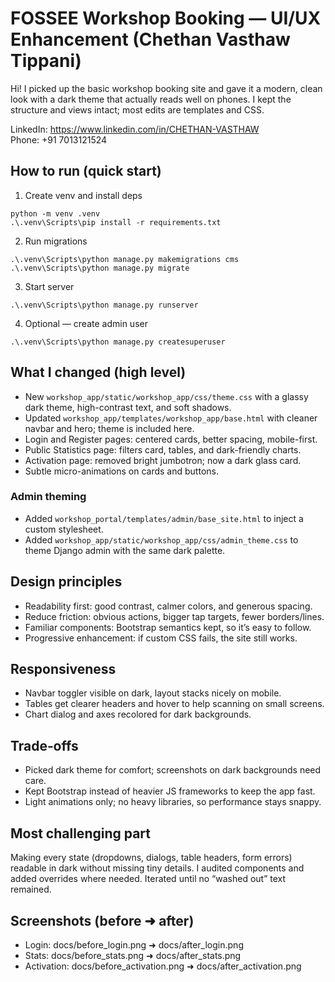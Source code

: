 # FOSSEE Workshop Booking — UI/UX Enhancement (Chethan Vasthaw Tippani)

Hi! I picked up the basic workshop booking site and gave it a modern, clean look with a dark theme that actually reads well on phones. I kept the structure and views intact; most edits are templates and CSS.

LinkedIn: https://www.linkedin.com/in/CHETHAN-VASTHAW  
Phone: +91 7013121524


## How to run (quick start)
1) Create venv and install deps
```
python -m venv .venv
.\.venv\Scripts\pip install -r requirements.txt
```
2) Run migrations
```
.\.venv\Scripts\python manage.py makemigrations cms
.\.venv\Scripts\python manage.py migrate
```
3) Start server
```
.\.venv\Scripts\python manage.py runserver
```
4) Optional — create admin user
```
.\.venv\Scripts\python manage.py createsuperuser
```


## What I changed (high level)
- New `workshop_app/static/workshop_app/css/theme.css` with a glassy dark theme, high-contrast text, and soft shadows.
- Updated `workshop_app/templates/workshop_app/base.html` with cleaner navbar and hero; theme is included here.
- Login and Register pages: centered cards, better spacing, mobile-first.
- Public Statistics page: filters card, tables, and dark-friendly charts.
- Activation page: removed bright jumbotron; now a dark glass card.
- Subtle micro-animations on cards and buttons.

### Admin theming
- Added `workshop_portal/templates/admin/base_site.html` to inject a custom stylesheet.
- Added `workshop_app/static/workshop_app/css/admin_theme.css` to theme Django admin with the same dark palette.

## Design principles
- Readability first: good contrast, calmer colors, and generous spacing.
- Reduce friction: obvious actions, bigger tap targets, fewer borders/lines.
- Familiar components: Bootstrap semantics kept, so it’s easy to follow.
- Progressive enhancement: if custom CSS fails, the site still works.


## Responsiveness
- Navbar toggler visible on dark, layout stacks nicely on mobile.
- Tables get clearer headers and hover to help scanning on small screens.
- Chart dialog and axes recolored for dark backgrounds.


## Trade‑offs
- Picked dark theme for comfort; screenshots on dark backgrounds need care.
- Kept Bootstrap instead of heavier JS frameworks to keep the app fast.
- Light animations only; no heavy libraries, so performance stays snappy.


## Most challenging part
Making every state (dropdowns, dialogs, table headers, form errors) readable in dark without missing tiny details. I audited components and added overrides where needed. Iterated until no “washed out” text remained.


## Screenshots (before ➜ after)
- Login: docs/before_login.png ➜ docs/after_login.png
- Stats: docs/before_stats.png ➜ docs/after_stats.png
- Activation: docs/before_activation.png ➜ docs/after_activation.png

